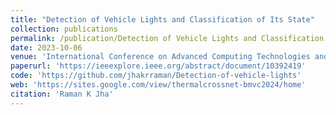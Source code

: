 ```yaml
---
title: "Detection of Vehicle Lights and Classification of Its State"
collection: publications
permalink: /publication/Detection of Vehicle Lights and Classification of Its State
date: 2023-10-06
venue: 'International Conference on Advanced Computing Technologies and Applications (ICACTA)'
paperurl: 'https://ieeexplore.ieee.org/abstract/document/10392419'
code: 'https://github.com/jhakrraman/Detection-of-vehicle-lights'
web: 'https://sites.google.com/view/thermalcrossnet-bmvc2024/home'
citation: 'Raman K Jha'
---
```

